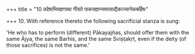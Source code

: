 +++
title = "10 तदेषाभियज्ञगाथा गीयते पाकयज्ञान्समासाद्यैकाज्यानेकबर्हिषः"

+++
10. With reference thereto the following sacrificial stanza is sung:

'He who has to perform (different) Pākayajñas, should offer them with the same Ājya, the same Barhis, and the same Sviṣṭakṛt, even if the deity (of those sacrifices) is not the same.'
